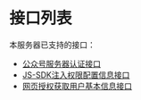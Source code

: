 # 接口列表 #

本服务器已支持的接口：

- [公众号服务器认证接口](https://github.com/diamont1001/wechat-jssdk-server/blob/master/docs/%E6%8E%A5%E5%8F%A3%E5%88%97%E8%A1%A8/00_%E5%85%AC%E4%BC%97%E5%8F%B7%E6%9C%8D%E5%8A%A1%E5%99%A8%E8%AE%A4%E8%AF%81%E6%8E%A5%E5%8F%A3.md)
- [JS-SDK注入权限配置信息接口](https://github.com/diamont1001/wechat-jssdk-server/blob/master/docs/%E6%8E%A5%E5%8F%A3%E5%88%97%E8%A1%A8/01_JS-SDK%E6%B3%A8%E5%85%A5%E6%9D%83%E9%99%90%E9%85%8D%E7%BD%AE%E4%BF%A1%E6%81%AF%E6%8E%A5%E5%8F%A3.md)
- [网页授权获取用户基本信息接口](https://github.com/diamont1001/wechat-jssdk-server/blob/master/docs/%E6%8E%A5%E5%8F%A3%E5%88%97%E8%A1%A8/02_%E7%BD%91%E9%A1%B5%E6%8E%88%E6%9D%83%E8%8E%B7%E5%8F%96%E7%94%A8%E6%88%B7%E5%9F%BA%E6%9C%AC%E4%BF%A1%E6%81%AF%E6%8E%A5%E5%8F%A3.md)

